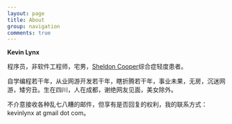```yaml
---
layout: page
title: About
group: navigation
comments: true
---
```


**Kevin Lynx**

程序员，非软件工程师，宅男，[Sheldon Cooper](http://baike.baidu.com/view/3316905.htm)综合症轻度患者。

自学编程若干年，从业网游开发若干年，瞎折腾若干年，事业未果，无房，沉迷网游，矮穷丑。生在四川，人在成都，谢绝网友见面，美女除外。

不介意接收各种乱七八糟的邮件，但享有是否回复的权利，我的联系方式：kevinlynx at gmail dot com。


